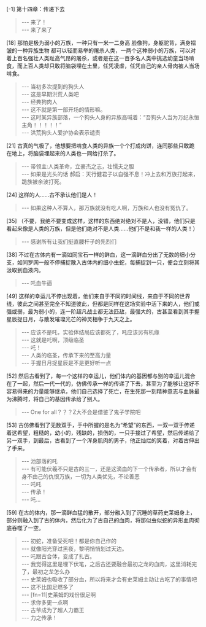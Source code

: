 
[-1] 第十四章：传递下去
>--- 来了！<br>
>--- 来了来了<br>

[18] 那怕是极为弱小的万族，一种只有一米一二身高 脸像狗，身躯驼背，满身褶皱的一种异族生物 都可以轻而易举的屠杀人类，一两个这种弱小的万族，可以对着上百名强壮人类趾高气昂的屠杀，或者是在这一百多名人类中挑选幼童当场啃食，而上百人类却只敢将脑袋埋在土里，任凭凌虐，任凭自己的亲人骨肉被人当场啃食。
>--- 当初多次提到的狗头人<br>
>--- 这是早期洪荒人类吧<br>
>--- 经典狗肉人<br>
>--- 这不就是第一部开场的情形嘛。<br>
>--- 这时某异族部落，一个狗头人身的异族高喊着：“吾狗头人当为万纪永恒主角！！！！！”<br>
>--- 洪荒狗头人爱护协会表示谴责<br>

[21] 古真的气极了，他想要把啃食人类的异族一个个打成肉饼，连同那些只敢跪在地上，将脑袋埋起来的人类也一同给打杀了。
>--- 带领主:人类革命，立豪杰之志，壮懦夫之胆<br>
>--- 如果是光头的话
郝启：天行健君子以自强不息！冲上去和万族打起来，跪族被余波打死。<br>

[24] 这样的人……古不承认他们是人！
>--- 如果这种人不算人，那万族就没有吃人啊，万族和人也没有冤仇了。<br>

[35] （不要，我绝不要变成这样，这样的东西绝对绝对不是人，没错，他们只是看起来像是人类的万族，但是他们绝对不是人类……他们不是和我一样的人类！）
>--- 感谢所有让我们挺直腰杆子的先烈们<br>

[38] 不过在古体内有一滴如同宝石一样的鲜血，这一滴鲜血分出了无数的细小分支，如同罗网一般不停捕捉散入古体内的细小虫蛇，每捕捉到一只，便会立刻将其汲取到血液内。
>--- 吒血牛逼<br>

[49] 这样的幸运儿不停出现着，他们来自于不同的时间线，来自于不同的世界线，彼此之间甚至完全不知道彼此，但都是同样在这场实验中活下来的人，他们或强或弱，最为弱小的，连一阶超凡战士都无法匹敌，最强大的，古甚至看到其手握星辰捉日月，与散发璀璨光芒的神灵相争于九天之上。
>--- 应该不是吒，实验体结局应该都死了，吒应该另有机缘<br>
>--- 这就是吒啊，顶级临圣<br>
>--- 吒！<br>
>--- 人类的临圣，传承下来的至高力量<br>
>--- 手握日月捉星辰是不是更好听一点<br>

[52] 然后古看到了，每一个这样的幸运儿，他们体内的基因都与别的幸运儿混合在了一起，然后一代一代的，仿佛传承一样的传递了下去，甚至为了能够让这好不容易得来的力量能够继承，他们自己选择了死亡，在生死那一刻精神意志与血脉最为沸腾时，将自己的基因传承给了别人。
>--- One for all？？？Z大不会是借鉴了鬼子学院吧<br>

[53] 古仿佛看到了无数双手，手中所握的是名为“希望”的东西，一双一双手传递着这希望，粗糙的，幼小的，残缺的，损伤的，一只手接过了希望，然后传递给了另一双手，到最后，古看到了一个浑身肌肉的男子，他正灿烂的笑着，对着古伸出了手来。
>--- 池部落的吒<br>
>--- 有可能伏羲不只是古的三一，还是这滴血的下一个传承者，所以才会有身不由己的仇恨万族，一切为人类优先，不论善恶<br>
>--- 吒吒<br>
>--- 传承！<br>
>--- 吒…<br>

[59] 在古的体内，那一滴鲜血猛的散开，部分融入到了沉睡的草药史莱姆身上，部分则融入到了古的体内，然后化为了古自己的血肉，将那似虫似蛇的异形血肉彻底吞噬了一空。
>--- 初蛇，准备受死吧！都是你自己作的<br>
>--- 就像阳光穿过黑夜，黎明悄悄划过天边。<br>
>--- 吒跟古合体，变成了扎古。<br>
>--- 我觉得这里是埋下伏笔，之后古还要融合最初之龙的血肉，这里消耗完了，最初之龙怎么办<br>
>--- 史莱姆也吸收了部分血，所以将来才会有史莱姆主动让古吃了的事情吧<br>
>--- 这不比国足燃多了<br>
>--- [fn=11]史莱姆的戏份很足啊<br>
>--- 求你多更一点啊<br>
>--- 古爷成为了超人力霸王<br>
>--- 力之传承！<br>
